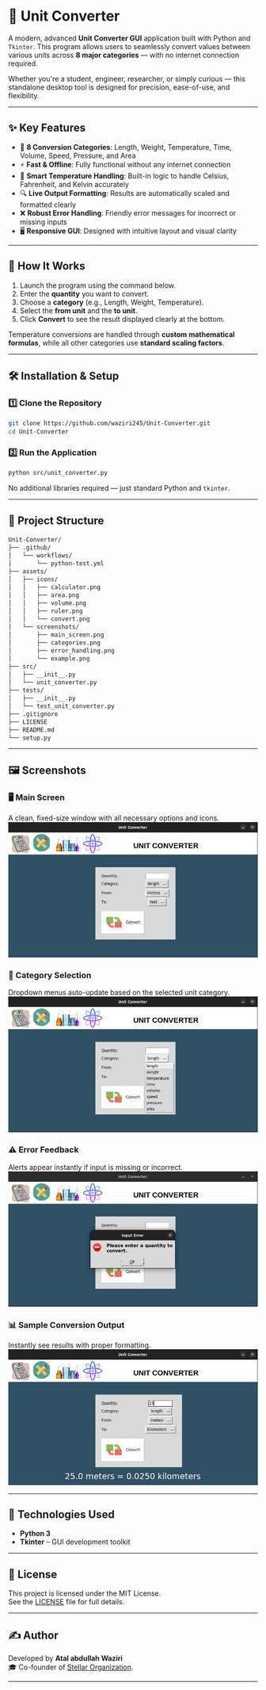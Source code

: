 # 🧮 Unit Converter

A modern, advanced **Unit Converter GUI** application built with Python and `Tkinter`. This program allows users to seamlessly convert values between various units across **8 major categories** — with no internet connection required.

Whether you're a student, engineer, researcher, or simply curious — this standalone desktop tool is designed for precision, ease-of-use, and flexibility.

---

## ✨ Key Features

- 📐 **8 Conversion Categories**: Length, Weight, Temperature, Time, Volume, Speed, Pressure, and Area  
- ⚡ **Fast & Offline**: Fully functional without any internet connection  
- 🧠 **Smart Temperature Handling**: Built-in logic to handle Celsius, Fahrenheit, and Kelvin accurately  
- 🔍 **Live Output Formatting**: Results are automatically scaled and formatted clearly  
- ❌ **Robust Error Handling**: Friendly error messages for incorrect or missing inputs  
- 🖥️ **Responsive GUI**: Designed with intuitive layout and visual clarity  

---

## 🧠 How It Works

1. Launch the program using the command below.
2. Enter the **quantity** you want to convert.
3. Choose a **category** (e.g., Length, Weight, Temperature).
4. Select the **from unit** and the **to unit**.
5. Click **Convert** to see the result displayed clearly at the bottom.

Temperature conversions are handled through **custom mathematical formulas**, while all other categories use **standard scaling factors**.

---

## 🛠 Installation & Setup

### 1️⃣ Clone the Repository

```bash
git clone https://github.com/waziri245/Unit-Converter.git
cd Unit-Converter
```

### 2️⃣ Run the Application

```bash
python src/unit_converter.py
```

No additional libraries required — just standard Python and `tkinter`.

---

## 📂 Project Structure

```
Unit-Converter/
├── .github/
│   └── workflows/
│       └── python-test.yml
├── assets/
│   ├── icons/
│   │   ├── calculator.png
│   │   ├── area.png
│   │   ├── volume.png
│   │   ├── ruler.png
│   │   └── convert.png
│   └── screenshots/
│       ├── main_screen.png
│       ├── categories.png
│       ├── error_handling.png
│       └── example.png
├── src/
│   ├── __init__.py
│   └── unit_converter.py     
├── tests/
│   ├── __init__.py
│   └── test_unit_converter.py
├── .gitignore
├── LICENSE
├── README.md                 
└── setup.py
```

---

## 🖼️ Screenshots

### 🖥️ Main Screen  
A clean, fixed-size window with all necessary options and icons.  
![Main Screen](assets/screenshots/main_screen.png)

### 📁 Category Selection  
Dropdown menus auto-update based on the selected unit category.  
![Categories](assets/screenshots/categories.png)

### ⚠️ Error Feedback  
Alerts appear instantly if input is missing or incorrect.  
![Error Handling](assets/screenshots/error_handling.png)

### 📊 Sample Conversion Output  
Instantly see results with proper formatting.  
![Example](assets/screenshots/example.png)

---

## 🧰 Technologies Used

- **Python 3**
- **Tkinter** – GUI development toolkit

---

## 📝 License

This project is licensed under the MIT License.  
See the [LICENSE](LICENSE) file for full details.

---

## ✍️ Author

Developed by **Atal abdullah Waziri**  
🎓 Co-founder of [Stellar Organization](https://stellarorganization.mystrikingly.com/).  

---
